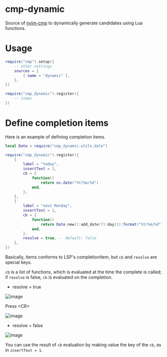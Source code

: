 # cmp-dynamic

Source of [nvim-cmp](https://github.com/hrsh7th/nvim-cmp) to dynamically generate candidates using Lua functions.

# Usage

```lua
require("cmp").setup({
    -- other settings
    sources = {
        { name = "dynamic" },
    },
})

require("cmp_dynamic").register({
    -- items
})
```

# Define completion items

Here is an example of defining completion items.

```lua
local Date = require("cmp_dynamic.utils.date")

require("cmp_dynamic").register({
    {
        label = "today",
        insertText = 1,
        cb = {
            function()
                return os.date("%Y/%m/%d")
            end,
        },
    },
    {
        label = "next Monday",
        insertText = 1,
        cb = {
            function()
                return Date.new():add_date(7):day(1):format("%Y/%m/%d")
            end,
        },
        resolve = true, -- default: false
    },
})
```

Basically, items conforms to LSP's completionItem, but `cb` and `resolve` are special keys.

`cb` is a list of functions, which is evaluated at the time the complete is called;
if `resolve` is false, `cb` is evaluated on the completion.

- resolve = true

![image](https://user-images.githubusercontent.com/82267684/197586670-7b3c4794-54c1-4f2d-864a-1abfab1d4d3c.png)

Press \<CR>

![image](https://user-images.githubusercontent.com/82267684/197586711-d6d889af-66d7-43c9-b397-7b4f5d2b6e9c.png)

- resolve = false

![image](https://user-images.githubusercontent.com/82267684/197586575-18a94501-5462-4a2b-b7eb-d70391f9e0d3.png)

You can use the result of `cb` evaluation by making value the key of the `cb`, as in `insertText = 1`.
